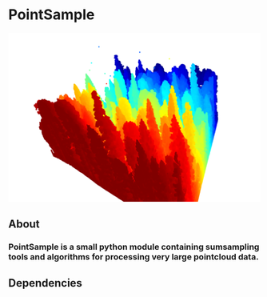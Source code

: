 # PointSample
![alt text](https://raw.githubusercontent.com/rostifar/PointSample/master/res/1_1.png)

## About
### PointSample is a small python module containing sumsampling tools and algorithms for processing very large pointcloud data.

## Dependencies
### 

